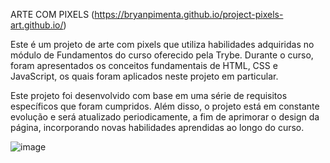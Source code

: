 ARTE COM PIXELS (https://bryanpimenta.github.io/project-pixels-art.github.io/)  

Este é um projeto de arte com pixels que utiliza habilidades adquiridas no módulo de Fundamentos do curso oferecido pela Trybe. Durante o curso, foram apresentados os conceitos fundamentais de HTML, CSS e JavaScript, os quais foram aplicados neste projeto em particular.

Este projeto foi desenvolvido com base em uma série de requisitos específicos que foram cumpridos. Além disso, o projeto está em constante evolução e será atualizado periodicamente, a fim de aprimorar o design da página, incorporando novas habilidades aprendidas ao longo do curso.

![image](https://user-images.githubusercontent.com/122633027/223855335-c6d042f9-7a28-48ef-a434-f0d949c32927.png)
